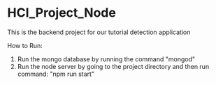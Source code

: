 # HCI_Project_Node
This is the backend project for our tutorial detection application

How to Run:
1. Run the mongo database by running the command "mongod"
2. Run the node server by going to the project directory and then run command: "npm run start"

